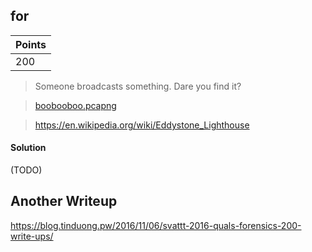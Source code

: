 ## for

| Points |
|--------|
| 200 |

> Someone broadcasts something. Dare you find it?

> [boobooboo.pcapng](./boobooboo.pcapng_41c2272d9df8d84065c7c0b9bb95974cbba17bf0)

> https://en.wikipedia.org/wiki/Eddystone_Lighthouse

#### Solution

(TODO)

## Another Writeup

https://blog.tinduong.pw/2016/11/06/svattt-2016-quals-forensics-200-write-ups/
